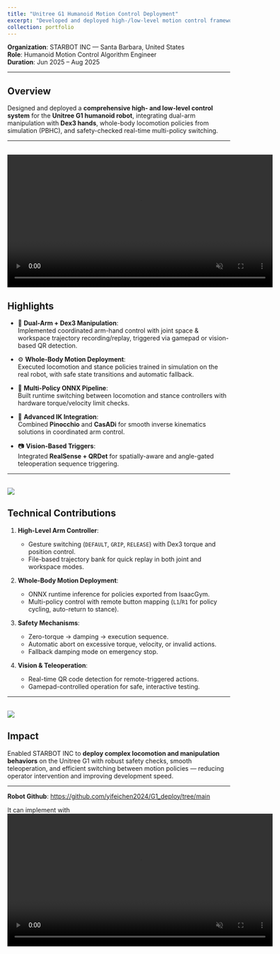 ```yaml
---
title: "Unitree G1 Humanoid Motion Control Deployment"
excerpt: "Developed and deployed high-/low-level motion control framework for Unitree G1 humanoid robot, enabling dual-arm Dex3 manipulation, whole-body motion policies, and real-time multi-policy ONNX deployment. <br/><img src='/images/g1_dance.gif'>  "
collection: portfolio
---
```


**Organization**: STARBOT INC — Santa Barbara, United States  
**Role**: Humanoid Motion Control Algorithm Engineer  
**Duration**: Jun 2025 – Aug 2025

---

## Overview

Designed and deployed a **comprehensive high- and low-level control system** for the **Unitree G1 humanoid robot**, integrating dual-arm manipulation with **Dex3 hands**, whole-body locomotion policies from  simulation (PBHC), and safety-checked real-time multi-policy switching.

---
<br/>
<video controls autoplay muted loop width="600">
  <source src="/videos/Restruant_service.mp4" type="video/mp4">
  Your browser does not support the video tag.
</video>

## Highlights

- 🦾 **Dual-Arm + Dex3 Manipulation**:  
  Implemented coordinated arm-hand control with joint space & workspace trajectory recording/replay, triggered via gamepad or vision-based QR detection.
  
- ⚙️ **Whole-Body Motion Deployment**:  
  Executed locomotion and stance policies trained in simulation on the real robot, with safe state transitions and automatic fallback.

- 🔁 **Multi-Policy ONNX Pipeline**:  
  Built runtime switching between locomotion and stance controllers with hardware torque/velocity limit checks.

- 📐 **Advanced IK Integration**:  
  Combined **Pinocchio** and **CasADi** for smooth inverse kinematics solutions in coordinated arm control.

- 📷 **Vision-Based Triggers**:  
  Integrated **RealSense + QRDet** for spatially-aware and angle-gated teleoperation sequence triggering.

---
<!-- <br/><img src='/images/teleop.gif'> -->
<br/><img src='/images/g1_dance.gif'>

## Technical Contributions

1. **High-Level Arm Controller**:
   - Gesture switching (`DEFAULT`, `GRIP`, `RELEASE`) with Dex3 torque and position control.
   - File-based trajectory bank for quick replay in both joint and workspace modes.

2. **Whole-Body Motion Deployment**:
   - ONNX runtime inference for policies exported from IsaacGym.
   - Multi-policy control with remote button mapping (`L1`/`R1` for policy cycling, auto-return to stance).

3. **Safety Mechanisms**:
   - Zero-torque → damping → execution sequence.
   - Automatic abort on excessive torque, velocity, or invalid actions.
   - Fallback damping mode on emergency stop.

4. **Vision & Teleoperation**:
   - Real-time QR code detection for remote-triggered actions.
   - Gamepad-controlled operation for safe, interactive testing.

---
<br/><img src='/images/teleop.gif'>

## Impact

Enabled STARBOT INC to **deploy complex locomotion and manipulation behaviors** on the Unitree G1 with robust safety checks, smooth teleoperation, and efficient switching between motion policies — reducing operator intervention and improving development speed.

---
**Robot Github**: https://github.com/yifeichen2024/G1_deploy/tree/main

It can implement with 
<br/>
<video controls autoplay muted loop width="600">
  <source src="/videos/understanding_cmd.mp4" type="video/mp4">
  Your browser does not support the video tag.
</video>
